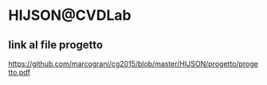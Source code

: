 # HIJSON@CVDLab

## link al file progetto
https://github.com/marcograni/cg2015/blob/master/HIJSON/progetto/progetto.pdf

